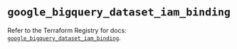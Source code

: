 # `google_bigquery_dataset_iam_binding`

Refer to the Terraform Registry for docs: [`google_bigquery_dataset_iam_binding`](https://registry.terraform.io/providers/hashicorp/google-beta/6.49.0/docs/resources/google_bigquery_dataset_iam_binding).
